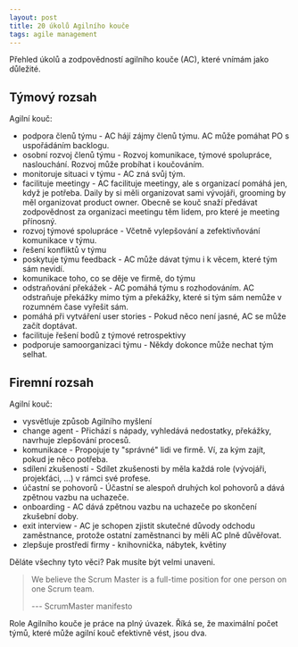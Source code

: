 ```yaml
---
layout: post
title: 20 úkolů Agilního kouče
tags: agile management
---
```


Přehled úkolů a zodpovědností agilního kouče (AC), které vnímám jako důležité.

## Týmový rozsah

Agilní kouč:

- podpora členů týmu - AC hájí zájmy členů týmu. AC může pomáhat PO s uspořádáním backlogu.
- osobní rozvoj členů týmu - Rozvoj komunikace, týmové spolupráce, naslouchání. Rozvoj může probíhat i koučováním.
- monitoruje situaci v týmu - AC zná svůj tým.
- facilituje meetingy - AC facilituje meetingy, ale s organizací pomáhá jen, když je potřeba. Daily by si měli organizovat sami vývojáři,
  grooming by měl organizovat product owner. Obecně se kouč snaží předávat zodpovědnost za organizaci meetingu těm lidem, pro které je meeting přínosný.
- rozvoj týmové spolupráce - Včetně vylepšování a zefektivňování komunikace v týmu.
- řešení konfliktů v týmu
- poskytuje týmu feedback - AC může dávat týmu i k věcem, které tým sám nevidí.
- komunikace toho, co se děje ve firmě, do týmu
- odstraňování překážek - AC pomáhá týmu s rozhodováním. AC odstraňuje překážky mimo tým a překážky, které si tým sám nemůže v rozumném čase vyřešit sám.
- pomáhá při vytváření user stories - Pokud něco není jasné, AC se může začít doptávat.
- facilituje řešení bodů z týmové retrospektivy
- podporuje samoorganizaci týmu - Někdy dokonce může nechat tým selhat.

## Firemní rozsah

Agilní kouč:

- vysvětluje způsob Agilního myšlení
- change agent - Přichází s nápady, vyhledává nedostatky, překážky, navrhuje zlepšování procesů.
- komunikace - Propojuje ty "správné" lidi ve firmě. Ví, za kým zajít, pokud je něco potřeba.
- sdílení zkušeností - Sdílet zkušenosti by měla každá role (vývojáři, projekťáci, ...) v rámci své profese.
- účastní se pohovorů - Účastní se alespoň druhých kol pohovorů a dává zpětnou vazbu na uchazeče.
- onboarding - AC dává zpětnou vazbu na uchazeče po skončení zkušební doby.
- exit interview - AC je schopen zjistit skutečné důvody odchodu zaměstnance, protože ostatní zaměstnanci by měli AC plně důvěřovat.
- zlepšuje prostředí firmy - knihovnička, nábytek, květiny

Děláte všechny tyto věci? Pak musíte být velmi unaveni.

> We believe the Scrum Master is a full-time position for one person on one Scrum team.
>
> --- ScrumMaster manifesto

Role Agilního kouče je práce na plný úvazek. Říká se, že maximální počet týmů, které může agilní kouč efektivně vést, jsou dva.
